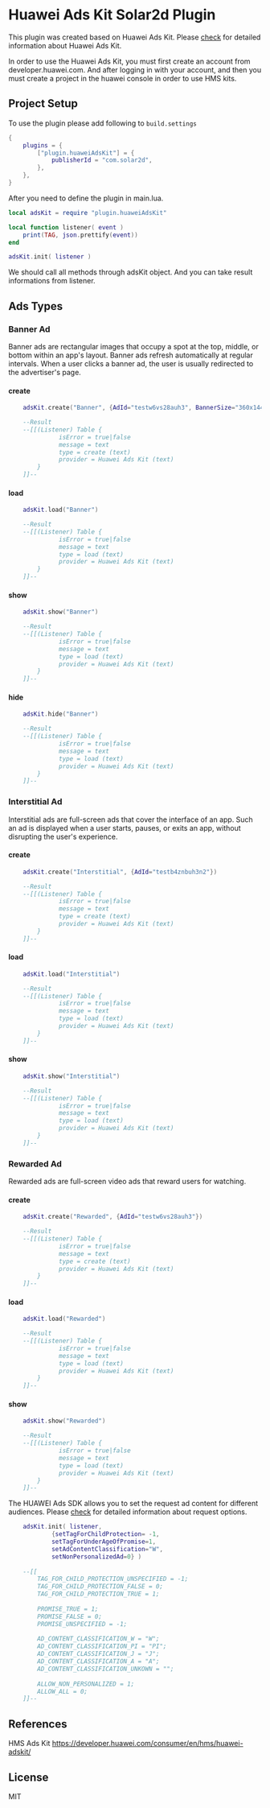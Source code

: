 # Huawei Ads Kit Solar2d Plugin

This plugin was created based on Huawei Ads Kit. Please [check](https://developer.huawei.com/consumer/en/hms/huawei-adskit/) for detailed information about Huawei Ads Kit. 

In order to use the Huawei Ads Kit, you must first create an account from developer.huawei.com. And after logging in with your account, and then you must create a project in the huawei console in order to use HMS kits.

## Project Setup

To use the plugin please add following to `build.settings`

```lua
{
    plugins = {
        ["plugin.huaweiAdsKit"] = {
            publisherId = "com.solar2d",
        },
    },
}
```

After you need to define the plugin in main.lua.

```lua
local adsKit = require "plugin.huaweiAdsKit"

local function listener( event )
    print(TAG, json.prettify(event))
end

adsKit.init( listener )
```

We should call all methods through adsKit object. And you can take result informations from listener.

## Ads Types

### Banner Ad
Banner ads are rectangular images that occupy a spot at the top, middle, or bottom within an app's layout. Banner ads refresh automatically at regular intervals. When a user clicks a banner ad, the user is usually redirected to the advertiser's page.
#### create 

```lua
    adsKit.create("Banner", {AdId="testw6vs28auh3", BannerSize="360x144", BannerRefresh=60})

    --Result 
    --[[(Listener) Table {
              isError = true|false
              message = text
              type = create (text)
              provider = Huawei Ads Kit (text)
        } 
    ]]--
```
#### load 

```lua
    adsKit.load("Banner")

    --Result 
    --[[(Listener) Table {
              isError = true|false
              message = text
              type = load (text)
              provider = Huawei Ads Kit (text)
        } 
    ]]--
```
#### show 

```lua
    adsKit.show("Banner")

    --Result 
    --[[(Listener) Table {
              isError = true|false
              message = text
              type = load (text)
              provider = Huawei Ads Kit (text)
        } 
    ]]--
```
#### hide 

```lua
    adsKit.hide("Banner")

    --Result 
    --[[(Listener) Table {
              isError = true|false
              message = text
              type = load (text)
              provider = Huawei Ads Kit (text)
        } 
    ]]--
```

### Interstitial Ad
Interstitial ads are full-screen ads that cover the interface of an app. Such an ad is displayed when a user starts, pauses, or exits an app, without disrupting the user's experience.

#### create 

```lua
    adsKit.create("Interstitial", {AdId="testb4znbuh3n2"})

    --Result 
    --[[(Listener) Table {
              isError = true|false
              message = text
              type = create (text)
              provider = Huawei Ads Kit (text)
        } 
    ]]--
```
#### load 

```lua
    adsKit.load("Interstitial")

    --Result 
    --[[(Listener) Table {
              isError = true|false
              message = text
              type = load (text)
              provider = Huawei Ads Kit (text)
        } 
    ]]--
```
#### show 

```lua
    adsKit.show("Interstitial")

    --Result 
    --[[(Listener) Table {
              isError = true|false
              message = text
              type = load (text)
              provider = Huawei Ads Kit (text)
        } 
    ]]--
```


### Rewarded Ad
Rewarded ads are full-screen video ads that reward users for watching.

#### create 

```lua
    adsKit.create("Rewarded", {AdId="testw6vs28auh3"})

    --Result 
    --[[(Listener) Table {
              isError = true|false
              message = text
              type = create (text)
              provider = Huawei Ads Kit (text)
        } 
    ]]--
```
#### load 

```lua
    adsKit.load("Rewarded")

    --Result 
    --[[(Listener) Table {
              isError = true|false
              message = text
              type = load (text)
              provider = Huawei Ads Kit (text)
        } 
    ]]--
```
#### show 

```lua
    adsKit.show("Rewarded")

    --Result 
    --[[(Listener) Table {
              isError = true|false
              message = text
              type = load (text)
              provider = Huawei Ads Kit (text)
        } 
    ]]--
```

The HUAWEI Ads SDK allows you to set the request ad content for different audiences. Please [check](https://developer.huawei.com/consumer/en/doc/development/HMSCore-Guides/publisher-service-advanced-settings-0000001050064972
) for detailed information about request options. 

```lua
    adsKit.init( listener, 
            {setTagForChildProtection= -1, 
            setTagForUnderAgeOfPromise=1, 
            setAdContentClassification="W", 
            setNonPersonalizedAd=0} )
            
    --[[
        TAG_FOR_CHILD_PROTECTION_UNSPECIFIED = -1;
        TAG_FOR_CHILD_PROTECTION_FALSE = 0;
        TAG_FOR_CHILD_PROTECTION_TRUE = 1;
        
        PROMISE_TRUE = 1;
        PROMISE_FALSE = 0;
        PROMISE_UNSPECIFIED = -1;
        
        AD_CONTENT_CLASSIFICATION_W = "W";
        AD_CONTENT_CLASSIFICATION_PI = "PI";
        AD_CONTENT_CLASSIFICATION_J = "J";
        AD_CONTENT_CLASSIFICATION_A = "A";
        AD_CONTENT_CLASSIFICATION_UNKOWN = "";
        
        ALLOW_NON_PERSONALIZED = 1;
        ALLOW_ALL = 0;
    ]]--
```



## References
HMS Ads Kit  https://developer.huawei.com/consumer/en/hms/huawei-adskit/

## License
MIT
